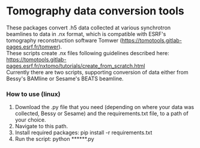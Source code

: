 # Tomography data conversion tools

These packages convert .h5 data collected at various synchrotron beamlines to data in .nx format, which is compatible with ESRF's tomography reconstruction software Tomwer (https://tomotools.gitlab-pages.esrf.fr/tomwer). \
These scripts create .nx files following guidelines described here: https://tomotools.gitlab-pages.esrf.fr/nxtomo/tutorials/create_from_scratch.html \
Currently there are two scripts, supporting conversion of data either from Bessy's BAMline or Sesame's BEATS beamline. 

### How to use (linux) ###
1. Download the .py file that you need (depending on where your data was collected, Bessy or Sesame) and the requirements.txt file, to a path of your choice.
2. Navigate to this path.
3. Install required packages: pip install -r requirements.txt 
4. Run the script: python ******.py 
